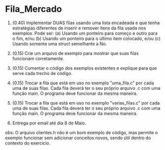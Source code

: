 # Fila_Mercado

1) (0.40) Implementar DUAS filas usando uma lista encadeada e que tenha estratégias diferentes de inserir e remover itens da fila usada nos exemplos. Pode ser: (a) Usando um ponteiro para começo e outro para o fim, e/ou (b) Usando um ponteiro para o último item colocado, e/ou (c) Usando somente uma struct semelhante a No.

2) (0.15) Crie um arquivo de exemplo para mostrar que suas filas funcionam corretamente.

3) (0.15) Comentar o código dos exemplos existentes e explique para que serve cada trecho de código.

4) (0.15) Trocar a fila que está em uso no exemplo "uma_fila.c" por cada uma de suas filas. Cada fila deverá ter o seu próprio arquivo .c com uma função main. O programa deve funcionar da mesma maneira.

5) (0.15) Trocar a fila que está em uso no exemplo "varias_filas.c" por cada uma de suas filas. Cada fila deverá ter o seu próprio arquivo .c com uma função main. O programa deve funcionar da mesma maneira.

6) Entrega por email até dia 8 de Maio.

obs: O arquivo clientes.h não é um bom exemplo de código, mas permite o exemplo funcionar sem adicionar conceitos novos, sendo útil dentro do contexto do exercício.
